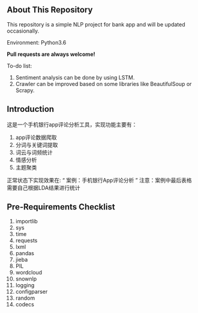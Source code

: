 ## About This Repository

This repository is a simple NLP project for bank app and will be updated occasionally.

Environment: Python3.6

**Pull requests are always welcome!**

To-do list:
1. Sentiment analysis can be done by using LSTM.
2. Crawler can be improved based on some libraries like BeautifulSoup or Scrapy.

## Introduction

这是一个手机银行app评论分析工具，实现功能主要有：
1. app评论数据爬取
2. 分词与关键词提取
3. 词云与词频统计
4. 情感分析
5. 主题聚类

正常状态下实现效果在: “ 案例：手机银行App评论分析 ”
注意：案例中最后表格需要自己根据LDA结果进行统计



## Pre-Requirements Checklist


1. importlib
2. sys
3. time
4. requests
5. lxml
6. pandas
7. jieba
8. PIL
10. wordcloud
11. snownlp
12. logging
13. configparser
14. random
15. codecs

